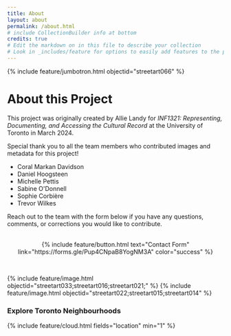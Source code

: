 ```yaml
---
title: About
layout: about
permalink: /about.html
# include CollectionBuilder info at bottom
credits: true
# Edit the markdown on in this file to describe your collection
# Look in _includes/feature for options to easily add features to the page
---
```


{% include feature/jumbotron.html objectid="streetart066" %} 
<br>
# About this Project

This project was originally created by Allie Landy for *INF1321: Representing, Documenting, and Accessing the Cultural Record* at the University of Toronto in March 2024.

Special thank you to all the team members who contributed images and metadata for this project!

- Coral Markan Davidson
- Daniel Hoogsteen
- Michelle Pettis
- Sabine O'Donnell
- Sophie Corbière
- Trevor Wilkes


Reach out to the team with the form below if you have any questions, comments, or corrections you would like to contribute.  
<br>

<p style="text-align: center;">
{% include feature/button.html text="Contact Form" link="https://forms.gle/Pup4CNpaB8YogNM3A" color="success" %}
</p>
<br>

{% include feature/image.html objectid="streetart033;streetart016;streetart021;" %}
{% include feature/image.html objectid="streetart022;streetart015;streetart014" %}

### Explore Toronto Neighbourhoods

{% include feature/cloud.html fields="location" min="1" %}